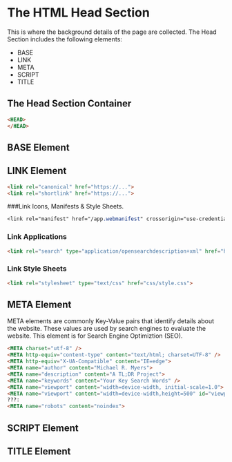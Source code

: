 # The HTML Head Section

This is where the background details of the page are collected. The Head Section includes the following elements:

- BASE
- LINK
- META
- SCRIPT
- TITLE

## The Head Section Container
```html
<HEAD>
</HEAD>
```
## BASE Element

## LINK Element  
```html
<link rel="canonical" href="https://...">
<link rel="shortlink" href="https://...">
```

###Link Icons, Manifests & Style Sheets.
```css
<link rel="manifest" href="/app.webmanifest" crossorigin="use-credentials">
```

### Link Applications
```html
<link rel="search" type="application/opensearchdescription+xml" href="https://wiki.navsea.navy.mil/opensearch/osd.action" title="NAVSEA Wiki">
```

### Link Style Sheets
```html
<link rel="stylesheet" type="text/css" href="css/style.css">
```

## META Element

META elements are commonly Key-Value pairs that identify details about the website. These values are used by search engines to evaluate the website. This element is for Search Engine Optimiztion (SEO).

```html
<META charset="utf-8" />
<META http-equiv="content-type" content="text/html; charset=UTF-8" />
<META http-equiv="X-UA-Compatible" content="IE=edge">
<META name="author" content="Michael R. Myers">
<META name="description" content="A TL;DR Project">
<META name="keywords" content="Your Key Search Words" />
<META name="viewport" content="width=device-width, initial-scale=1.0">
<META name="viewport" content="width=device-width,height=500" id="viewportmeta">
???:
<META name="robots" content="noindex"> 
```

## SCRIPT Element

## TITLE Element

